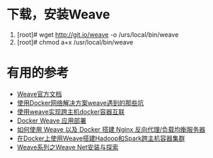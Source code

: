 
# 下载，安装Weave
1.  [root]# wget http://git.io/weave -o /urs/local/bin/weave
2.  [root]# chmod a+x /usr/local/bin/weave








# 有用的参考
* [Weave官方文档](https://www.weave.works/docs/net/latest/install/installing-weave/)
* [使用Docker网络解决方案weave遇到的那些坑](https://zhuanlan.zhihu.com/p/27845730)
* [使用weave实现跨主机docker容器互联](https://blog.csdn.net/magerguo/article/details/72123544)
* [Docker Weave 应用部署](https://www.cnblogs.com/xiangsikai/p/9900975.html)
* [如何使用 Weave 以及 Docker 搭建 Nginx 反向代理/负载均衡服务器](http://www.imooc.com/article/81166)
* [在Docker上使用Weave搭建Hadoop和Spark跨主机容器集群](http://dockone.io/article/1047)
* [Weave系列之Weave Net安装与探索](https://www.sdnlab.com/16002.html)
